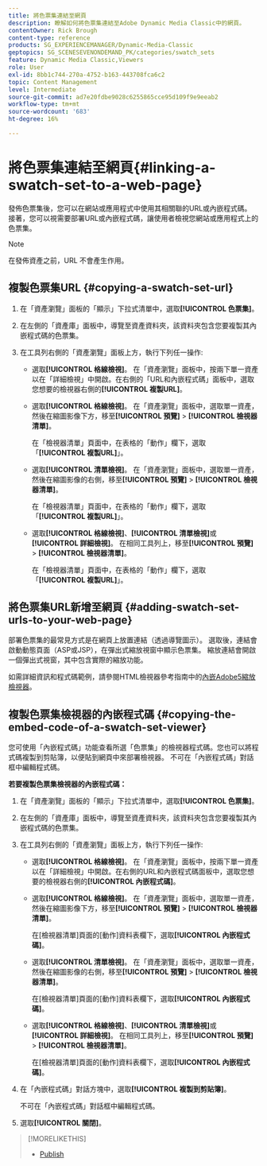 ```yaml
---
title: 將色票集連結至網頁
description: 瞭解如何將色票集連結至Adobe Dynamic Media Classic中的網頁。
contentOwner: Rick Brough
content-type: reference
products: SG_EXPERIENCEMANAGER/Dynamic-Media-Classic
geptopics: SG_SCENESEVENONDEMAND_PK/categories/swatch_sets
feature: Dynamic Media Classic,Viewers
role: User
exl-id: 8bb1c744-270a-4752-b163-443708fca6c2
topic: Content Management
level: Intermediate
source-git-commit: ad7e20fdbe9028c6255865cce95d109f9e9eeab2
workflow-type: tm+mt
source-wordcount: '683'
ht-degree: 16%

---
```


# 將色票集連結至網頁{#linking-a-swatch-set-to-a-web-page}

發佈色票集後，您可以在網站或應用程式中使用其相關聯的URL或內嵌程式碼。 接著，您可以視需要部署URL或內嵌程式碼，讓使用者檢視您網站或應用程式上的色票集。

>[!NOTE]
>
>在發佈資產之前，URL 不會產生作用。

## 複製色票集URL {#copying-a-swatch-set-url}

1. 在「資產瀏覽」面板的「顯示」下拉式清單中，選取&#x200B;**[!UICONTROL 色票集]**。
1. 在左側的「資產庫」面板中，導覽至資產資料夾，該資料夾包含您要複製其內嵌程式碼的色票集。
1. 在工具列右側的「資產瀏覽」面板上方，執行下列任一操作:

   * 選取&#x200B;**[!UICONTROL 格線檢視]**。 在「資產瀏覽」面板中，按兩下單一資產以在「詳細檢視」中開啟。在右側的「URL和內嵌程式碼」面板中，選取您想要的檢視器右側的&#x200B;**[!UICONTROL 複製URL]**。
   * 選取&#x200B;**[!UICONTROL 格線檢視]**。 在「資產瀏覽」面板中，選取單一資產，然後在縮圖影像下方，移至&#x200B;**[!UICONTROL 預覽]** > **[!UICONTROL 檢視器清單]**。

     在「檢視器清單」頁面中，在表格的「動作」欄下，選取「**[!UICONTROL 複製URL]**」。

   * 選取&#x200B;**[!UICONTROL 清單檢視]**。 在「資產瀏覽」面板中，選取單一資產，然後在縮圖影像的右側，移至&#x200B;**[!UICONTROL 預覽]** > **[!UICONTROL 檢視器清單]**。

     在「檢視器清單」頁面中，在表格的「動作」欄下，選取「**[!UICONTROL 複製URL]**」。

   * 選取&#x200B;**[!UICONTROL 格線檢視]**、**[!UICONTROL 清單檢視]**&#x200B;或&#x200B;**[!UICONTROL 詳細檢視]**。 在相同工具列上，移至&#x200B;**[!UICONTROL 預覽]** > **[!UICONTROL 檢視器清單]**。

     在「檢視器清單」頁面中，在表格的「動作」欄下，選取「**[!UICONTROL 複製URL]**」。

## 將色票集URL新增至網頁 {#adding-swatch-set-urls-to-your-web-page}

部署色票集的最常見方式是在網頁上放置連結（透過導覽圖示）。 選取後，連結會啟動動態頁面（ASP或JSP），在彈出式縮放視窗中顯示色票集。 縮放連結會開啟一個彈出式視窗，其中包含實際的縮放功能。

如需詳細資訊和程式碼範例，請參閱HTML檢視器參考指南中的[內嵌Adobe5縮放檢視器](https://experienceleague.adobe.com/en/docs/dynamic-media-developer-resources/library/viewers-aem-assets-dmc/zoom/c-html5-20-zoom-viewer-about#section-e1c3106f5b3e445d9b95be337c2f94e2)。

## 複製色票集檢視器的內嵌程式碼 {#copying-the-embed-code-of-a-swatch-set-viewer}

您可使用「內嵌程式碼」功能查看所選「色票集」的檢視器程式碼。您也可以將程式碼複製到剪貼簿，以便貼到網頁中來部署檢視器。 不可在「內嵌程式碼」對話框中編輯程式碼。

**若要複製色票集檢視器的內嵌程式碼：**

1. 在「資產瀏覽」面板的「顯示」下拉式清單中，選取&#x200B;**[!UICONTROL 色票集]**。
1. 在左側的「資產庫」面板中，導覽至資產資料夾，該資料夾包含您要複製其內嵌程式碼的色票集。
1. 在工具列右側的「資產瀏覽」面板上方，執行下列任一操作:

   * 選取&#x200B;**[!UICONTROL 格線檢視]**。 在「資產瀏覽」面板中，按兩下單一資產以在「詳細檢視」中開啟。在右側的URL和內嵌程式碼面板中，選取您想要的檢視器右側的&#x200B;**[!UICONTROL 內嵌程式碼]**。
   * 選取&#x200B;**[!UICONTROL 格線檢視]**。 在「資產瀏覽」面板中，選取單一資產，然後在縮圖影像下方，移至&#x200B;**[!UICONTROL 預覽]** > **[!UICONTROL 檢視器清單]**。

     在[檢視器清單]頁面的[動作]資料表欄下，選取&#x200B;**[!UICONTROL 內嵌程式碼]**。

   * 選取&#x200B;**[!UICONTROL 清單檢視]**。 在「資產瀏覽」面板中，選取單一資產，然後在縮圖影像的右側，移至&#x200B;**[!UICONTROL 預覽]** > **[!UICONTROL 檢視器清單]**。

     在[檢視器清單]頁面的[動作]資料表欄下，選取&#x200B;**[!UICONTROL 內嵌程式碼]**。

   * 選取&#x200B;**[!UICONTROL 格線檢視]**、**[!UICONTROL 清單檢視]**&#x200B;或&#x200B;**[!UICONTROL 詳細檢視]**。 在相同工具列上，移至&#x200B;**[!UICONTROL 預覽]** > **[!UICONTROL 檢視器清單]**。

     在[檢視器清單]頁面的[動作]資料表欄下，選取&#x200B;**[!UICONTROL 內嵌程式碼]**。

1. 在「內嵌程式碼」對話方塊中，選取&#x200B;**[!UICONTROL 複製到剪貼簿]**。

   不可在「內嵌程式碼」對話框中編輯程式碼。

1. 選取&#x200B;**[!UICONTROL 關閉]**。

>[!MORELIKETHIS]
>
>* [Publish](publishing-files.md#publishing_files)
